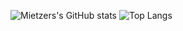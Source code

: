 ![Mietzers's GitHub stats](https://github-readme-stats.vercel.app/api?username=Mietzer&show_icons=true&theme=tokyonight)
![Top Langs](https://github-readme-stats.vercel.app/api/top-langs/?username=Mietzer&theme=tokyonight)

